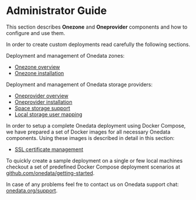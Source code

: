 # Administrator Guide

This section describes **Onezone** and **Oneprovider** components and how to configure and use them.

In order to create custom deployments read carefully the following sections.

Deployment and management of Onedata zones:
* [Onezone overview](administering_onedata/onezone_overview.md)
* [Onezone installation](administering_onedata/onezone_installation.md)

Deployment and management of Onedata storage providers:
* [Oneprovider overview](administering_onedata/provider_overview.md)
* [Oneprovider installation](administering_onedata/provider_installation.md)
* [Space storage support](administering_onedata/provider_space_support.md)
* [Local storage user mapping](administering_onedata/luma.md)

In order to setup a complete Onedata deployment using Docker Compose, we have prepared a set of Docker images for all necessary Onedata components. Using these images is described in detail in this section:
* [SSL certificate management](administering_onedata/ssl_certificate_management.md)

To quickly create a sample deployment on a single or few local machines checkout a set of predefined Docker Compose deployment scenarios at [github.com/onedata/getting-started](https://github.com/onedata/getting-started).

In case of any problems feel fre to contact us on Onedata support chat: [onedata.org/support](https://onedata.org/support).
